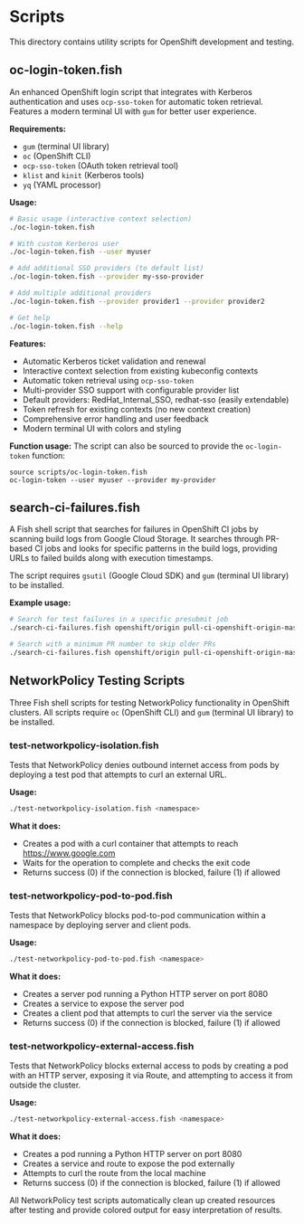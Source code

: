 # Scripts

This directory contains utility scripts for OpenShift development and testing.

## oc-login-token.fish

An enhanced OpenShift login script that integrates with Kerberos authentication and uses `ocp-sso-token` for automatic token retrieval. Features a modern terminal UI with `gum` for better user experience.

**Requirements:**
- `gum` (terminal UI library)
- `oc` (OpenShift CLI)
- `ocp-sso-token` (OAuth token retrieval tool)
- `klist` and `kinit` (Kerberos tools)
- `yq` (YAML processor)

**Usage:**
```bash
# Basic usage (interactive context selection)
./oc-login-token.fish

# With custom Kerberos user
./oc-login-token.fish --user myuser

# Add additional SSO providers (to default list)
./oc-login-token.fish --provider my-sso-provider

# Add multiple additional providers
./oc-login-token.fish --provider provider1 --provider provider2

# Get help
./oc-login-token.fish --help
```

**Features:**
- Automatic Kerberos ticket validation and renewal
- Interactive context selection from existing kubeconfig contexts
- Automatic token retrieval using `ocp-sso-token`
- Multi-provider SSO support with configurable provider list
- Default providers: RedHat_Internal_SSO, redhat-sso (easily extendable)
- Token refresh for existing contexts (no new context creation)
- Comprehensive error handling and user feedback
- Modern terminal UI with colors and styling

**Function usage:**
The script can also be sourced to provide the `oc-login-token` function:
```fish
source scripts/oc-login-token.fish
oc-login-token --user myuser --provider my-provider
```

## search-ci-failures.fish

A Fish shell script that searches for failures in OpenShift CI jobs by scanning build logs from Google Cloud Storage. It searches through PR-based CI jobs and looks for specific patterns in the build logs, providing URLs to failed builds along with execution timestamps.

The script requires `gsutil` (Google Cloud SDK) and `gum` (terminal UI library) to be installed.

**Example usage:**
```bash
# Search for test failures in a specific presubmit job
./search-ci-failures.fish openshift/origin pull-ci-openshift-origin-master-e2e-aws 'test failed'

# Search with a minimum PR number to skip older PRs
./search-ci-failures.fish openshift/origin pull-ci-openshift-origin-master-e2e-aws 'test failed' 1000
```

## NetworkPolicy Testing Scripts

Three Fish shell scripts for testing NetworkPolicy functionality in OpenShift clusters. All scripts require `oc` (OpenShift CLI) and `gum` (terminal UI library) to be installed.

### test-networkpolicy-isolation.fish

Tests that NetworkPolicy denies outbound internet access from pods by deploying a test pod that attempts to curl an external URL.

**Usage:**
```bash
./test-networkpolicy-isolation.fish <namespace>
```

**What it does:**
- Creates a pod with a curl container that attempts to reach https://www.google.com
- Waits for the operation to complete and checks the exit code
- Returns success (0) if the connection is blocked, failure (1) if allowed

### test-networkpolicy-pod-to-pod.fish

Tests that NetworkPolicy blocks pod-to-pod communication within a namespace by deploying server and client pods.

**Usage:**
```bash
./test-networkpolicy-pod-to-pod.fish <namespace>
```

**What it does:**
- Creates a server pod running a Python HTTP server on port 8080
- Creates a service to expose the server pod
- Creates a client pod that attempts to curl the server via the service
- Returns success (0) if the connection is blocked, failure (1) if allowed

### test-networkpolicy-external-access.fish

Tests that NetworkPolicy blocks external access to pods by creating a pod with an HTTP server, exposing it via Route, and attempting to access it from outside the cluster.

**Usage:**
```bash
./test-networkpolicy-external-access.fish <namespace>
```

**What it does:**
- Creates a pod running a Python HTTP server on port 8080
- Creates a service and route to expose the pod externally
- Attempts to curl the route from the local machine
- Returns success (0) if the connection is blocked, failure (1) if allowed

All NetworkPolicy test scripts automatically clean up created resources after testing and provide colored output for easy interpretation of results.